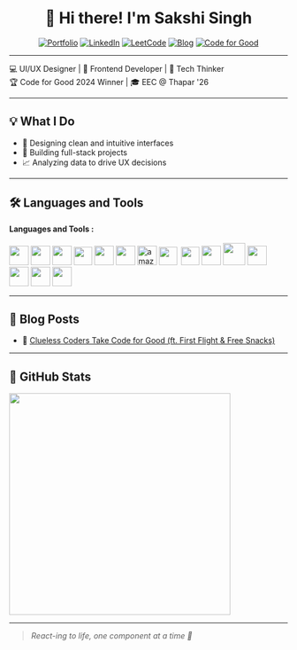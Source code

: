<div align="center">

# 👋 Hi there! I'm Sakshi Singh

[![Portfolio](https://img.shields.io/badge/Portfolio-Live-purple?style=for-the-badge&logo=react)](https://bysakshi.netlify.app/)
[![LinkedIn](https://img.shields.io/badge/LinkedIn-Connect-blue?style=for-the-badge&logo=linkedin)](https://www.linkedin.com/in/sakshi-singh-88683024a/)
[![LeetCode](https://img.shields.io/badge/LeetCode-Practice-orange?style=for-the-badge&logo=leetcode)](https://leetcode.com/sakshiii02/)
[![Blog](https://img.shields.io/badge/Medium-Blog-000?style=for-the-badge&logo=medium)](https://sakshiiscriibbless.medium.com/)
[![Code for Good](https://img.shields.io/badge/Code%20for%20Good-🏆%20Winner-yellow?style=for-the-badge)](#)

</div>

---

💻 UI/UX Designer | 🎨 Frontend Developer | 🧠 Tech Thinker  
🏆 Code for Good 2024 Winner | 🎓 EEC @ Thapar '26

---

## 💡 What I Do

- 🎨 Designing clean and intuitive interfaces  
- 🔧 Building full-stack projects  
- 📈 Analyzing data to drive UX decisions  

---

## 🛠️ Languages and Tools

<b>Languages and Tools :</b><br><br>
<img src="https://img.icons8.com/color/344/html-5--v1.png" height="35">
<img src="https://img.icons8.com/color/344/css3.png" height="35">
<img src="https://img.icons8.com/color/2x/bootstrap.png" height="35">
<img src="https://img.icons8.com/fluency/344/javascript.png" height="33">
<img src="https://img.icons8.com/color/512/figma.png" height="35">
<img src="https://img.icons8.com/ultraviolet/344/react--v1.png" height="35">
<img height="35" src="https://img.icons8.com/color/48/amazon-web-services.png" alt="amazon-web-services"/>
<img src="https://raw.githubusercontent.com/Benio101/cpp-logo/master/cpp_logo.png" height="33">&nbsp;
<img src="https://upload.wikimedia.org/wikipedia/commons/1/19/C_Logo.png" height="33">
<img src="https://img.icons8.com/color/344/python--v1.png" height="35">
<img src="https://img.icons8.com/color/344/mysql-logo.png" height="40">
<img src="https://img.icons8.com/color/2x/firebase.png" height="35">
<img src="https://img.icons8.com/color/344/git.png" height="35">
<img src="https://img.icons8.com/fluency/344/arduino.png" height="35">
<img src="https://img.icons8.com/fluency/344/matlab.png" height="35">


---

## 📝 Blog Posts

- 📖 [Clueless Coders Take Code for Good (ft. First Flight & Free Snacks)](https://sakshiiscriibbless.medium.com/clueless-coders-take-code-for-good-ft-first-flight-free-snacks-5acf4e4f76dc)

---

## 🧠 GitHub Stats

<img src="https://github-readme-stats.vercel.app/api?username=SakshixSingh&show_icons=true&theme=tokyonight&rank_icon=percentile&custom_title=Sakshi's%20Dev%20Stats" width="400"/>

---



> *React-ing to life, one component at a time 💜*
